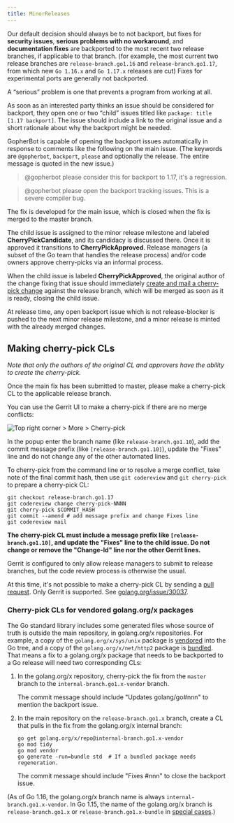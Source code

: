 ```yaml
---
title: MinorReleases
---
```


Our default decision should always be to not backport, but fixes for **security issues**, **serious problems with no workaround**, and **documentation fixes** are backported to the most recent two release branches, if applicable to that branch. (for example, the most current two release branches are `release-branch.go1.16` and `release-branch.go1.17`, from which new `Go 1.16.x` and `Go 1.17.x` releases are cut) Fixes for experimental ports are generally not backported.

A “serious” problem is one that prevents a program from working at all.

As soon as an interested party thinks an issue should be considered for backport, they open one or two “child” issues titled like `package: title [1.17 backport]`. The issue should include a link to the original issue and a short rationale about why the backport might be needed.

GopherBot is capable of opening the backport issues automatically in response to comments like the following on the main issue. (The keywords are `@gopherbot`, `backport`, `please` and optionally the release. The entire message is quoted in the new issue.)

> @gopherbot please consider this for backport to 1.17, it's a regression.

> @gopherbot please open the backport tracking issues. This is a severe compiler bug.

The fix is developed for the main issue, which is closed when the fix is merged to the master branch.

The child issue is assigned to the minor release milestone and labeled **CherryPickCandidate**, and its candidacy is discussed there. Once it is approved it transitions to **CherryPickApproved**. Release managers (a subset of the Go team that handles the release process) and/or code owners approve cherry-picks via an informal process.

When the child issue is labeled **CherryPickApproved**, the original author of the change fixing
that issue should immediately [create and mail a cherry-pick change](#making-cherry-pick-cls) against the release branch, which will be merged as soon as it is ready, closing the child issue.

At release time, any open backport issue which is not release-blocker is pushed to the next minor release milestone, and a minor release is minted with the already merged changes.

## Making cherry-pick CLs

_Note that only the authors of the original CL and approvers have the ability to create the cherry-pick._

Once the main fix has been submitted to master, please make a cherry-pick CL to the applicable release branch.

You can use the Gerrit UI to make a cherry-pick if there are no merge conflicts:

![Top right corner > More > Cherry-pick](https://user-images.githubusercontent.com/1225294/39773359-dc0c2b3a-52c5-11e8-836a-c518186e0ab3.png)

In the popup enter the branch name (like `release-branch.go1.10`), add the commit message prefix (like `[release-branch.go1.10]`), update the "Fixes" line and do not change any of the other automated lines.

To cherry-pick from the command line or to resolve a merge conflict, take note of the final commit hash, then use `git codereview` and `git cherry-pick` to prepare a cherry-pick CL:

```
git checkout release-branch.go1.17
git codereview change cherry-pick-NNNN
git cherry-pick $COMMIT_HASH
git commit --amend # add message prefix and change Fixes line
git codereview mail
```

**The cherry-pick CL must include a message prefix like `[release-branch.go1.10]`, and update the "Fixes" line to the child issue. Do not change or remove the "Change-Id" line nor the other Gerrit lines.**

Gerrit is configured to only allow release managers to submit to release branches, but the code review process is otherwise the usual.

At this time, it's not possible to make a cherry-pick CL by sending a [pull request](GerritBot). Only Gerrit is supported. See [golang.org/issue/30037](https://go.dev/issue/30037).

### Cherry-pick CLs for vendored golang.org/x packages

The Go standard library includes some generated files whose source of truth is outside the main repository, in golang.org/x repositories. For example, a copy of the `golang.org/x/sys/unix` package is [vendored](https://go.googlesource.com/go/+/go1.16/src/cmd/vendor/modules.txt#45) into the Go tree, and a copy of the `golang.org/x/net/http2` package is [bundled](https://go.googlesource.com/go/+/go1.16/src/net/http/http.go#5). That means a fix to a golang.org/x package that needs to be backported to a Go release will need two corresponding CLs:

1. In the golang.org/x repository, cherry-pick the fix from the `master` branch to the `internal-branch.go1.x-vendor` branch.

    The commit message should include "Updates golang/go#nnn" to mention the backport issue.

2. In the main repository on the `release-branch.go1.x` branch, create a CL that pulls in the fix from the golang.org/x internal branch:

    ```
    go get golang.org/x/repo@internal-branch.go1.x-vendor
    go mod tidy
    go mod vendor
    go generate -run=bundle std  # If a bundled package needs regeneration.
    ```

    The commit message should include "Fixes #nnn" to close the backport issue.

(As of Go 1.16, the golang.org/x branch name is always `internal-branch.go1.x-vendor`. In Go 1.15, the name of the golang.org/x branch is `release-branch.go1.x` or `release-branch.go1.x-bundle` in [special cases](https://go.dev/cl/305489).)

